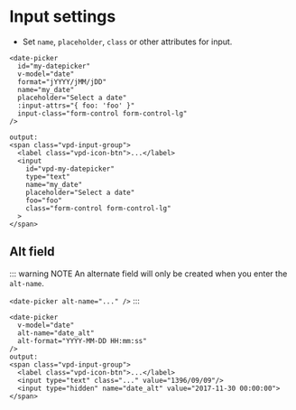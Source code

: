 # Input settings

- Set `name`, `placeholder`, `class` or other attributes for input.

```vue
<date-picker
  id="my-datepicker"
  v-model="date"
  format="jYYYY/jMM/jDD"
  name="my_date"
  placeholder="Select a date"
  :input-attrs="{ foo: 'foo' }"
  input-class="form-control form-control-lg"
/>

output:
<span class="vpd-input-group">
  <label class="vpd-icon-btn">...</label>
  <input
    id="vpd-my-datepicker"
    type="text"
    name="my_date"
    placeholder="Select a date"
    foo="foo"
    class="form-control form-control-lg"
  >
</span>
```

<ClientOnly>
  <date-picker
    id="my-datepicker"
    format="jYYYY/jMM/jDD"
    name="my_date"
    placeholder="Select a date"
    :input-attrs="{ foo: 'foo' }"
    input-class="form-control form-control-lg"
  />
</ClientOnly>

## Alt field

::: warning NOTE
An alternate field will only be created when you enter the `alt-name`.

`<date-picker alt-name="..." />`
:::

```vue
<date-picker
  v-model="date"
  alt-name="date_alt"
  alt-format="YYYY-MM-DD HH:mm:ss"
/>
output:
<span class="vpd-input-group">
  <label class="vpd-icon-btn">...</label>
  <input type="text" class="..." value="1396/09/09"/>
  <input type="hidden" name="date_alt" value="2017-11-30 00:00:00">
</span>
```
<ClientOnly>
  <date-picker
    alt-name="date_alt"
    alt-format="YYYY-MM-DD HH:mm:ss"
  />
</ClientOnly>
